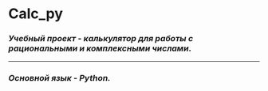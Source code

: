 # Calc_py
### ***Учебный проект*** - *калькулятор для работы с рациональными и комплексными числами*.

***   

### ***Основной язык*** - *Python.*

